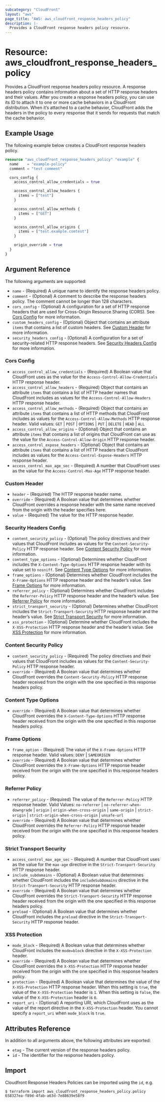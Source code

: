 ```yaml
---
subcategory: "CloudFront"
layout: "aws"
page_title: "AWS: aws_cloudfront_response_headers_policy"
description: |-
  Provides a CloudFront response headers policy resource.
---
```


# Resource: aws_cloudfront_response_headers_policy

Provides a CloudFront response headers policy resource.
A response headers policy contains information about a set of HTTP response headers and their values.
After you create a response headers policy, you can use its ID to attach it to one or more cache behaviors in a CloudFront distribution.
When it’s attached to a cache behavior, CloudFront adds the headers in the policy to every response that it sends for requests that match the cache behavior.

## Example Usage

The following example below creates a CloudFront response headers policy.

```terraform
resource "aws_cloudfront_response_headers_policy" "example" {
  name    = "example-policy"
  comment = "test comment"

  cors_config {
    access_control_allow_credentials = true

    access_control_allow_headers {
      items = ["test"]
    }

    access_control_allow_methods {
      items = ["GET"]
    }

    access_control_allow_origins {
      items = ["test.example.comtest"]
    }

    origin_override = true
  }
}
```

## Argument Reference

The following arguments are supported:

* `name` - (Required) A unique name to identify the response headers policy.
* `comment` - (Optional) A comment to describe the response headers policy. The comment cannot be longer than 128 characters.
* `cors_config` - (Optional) A configuration for a set of HTTP response headers that are used for Cross-Origin Resource Sharing (CORS). See [Cors Config](#cors_config) for more information.
* `custom_headers_config` - (Optional) Object that contains an attribute `items` that contains a list of custom headers. See [Custom Header](#custom_header) for more information.
* `security_headers_config` - (Optional) A configuration for a set of security-related HTTP response headers. See [Security Headers Config](#security_headers_config) for more information.

### Cors Config

* `access_control_allow_credentials` - (Required) A Boolean value that CloudFront uses as the value for the `Access-Control-Allow-Credentials` HTTP response header.
* `access_control_allow_headers` - (Required) Object that contains an attribute `items` that contains a list of HTTP header names that CloudFront includes as values for the `Access-Control-Allow-Headers` HTTP response header.
* `access_control_allow_methods` - (Required) Object that contains an attribute `items` that contains a list of HTTP methods that CloudFront includes as values for the `Access-Control-Allow-Methods` HTTP response header. Valid values: `GET` | `POST` | `OPTIONS` | `PUT` | `DELETE` | `HEAD` | `ALL`
* `access_control_allow_origins` - (Optional) Object that contains an attribute `items` that contains a list of origins that CloudFront can use as the value for the `Access-Control-Allow-Origin` HTTP response header.
* `access_control_expose_headers` - (Optional) Object that contains an attribute `items` that contains a list of HTTP headers that CloudFront includes as values for the `Access-Control-Expose-Headers` HTTP response header.
* `access_control_max_age_sec` - (Required) A number that CloudFront uses as the value for the `Access-Control-Max-Age` HTTP response header.

### Custom Header

* `header` - (Required) The HTTP response header name.
* `override` - (Required) A Boolean value that determines whether CloudFront overrides a response header with the same name received from the origin with the header specifies here.
* `value` - (Required) The value for the HTTP response header.

### Security Headers Config

* `content_security_policy` - (Optional) The policy directives and their values that CloudFront includes as values for the `Content-Security-Policy` HTTP response header. See [Content Security Policy](#content_security_policy) for more information.
* `content_type_options` - (Optional) Determines whether CloudFront includes the `X-Content-Type-Options` HTTP response header with its value set to `nosniff`. See [Content Type Options](#content_type_options) for more information.
* `frame_options` - (Optional) Determines whether CloudFront includes the `X-Frame-Options` HTTP response header and the header’s value. See [Frame Options](#frame_options) for more information.
* `referrer_policy` - (Optional) Determines whether CloudFront includes the `Referrer-Policy` HTTP response header and the header’s value. See [Referrer Policy](#referrer_policy) for more information.
* `strict_transport_security` - (Optional) Determines whether CloudFront includes the `Strict-Transport-Security` HTTP response header and the header’s value. See [Strict Transport Security](#strict_transport_security) for more information.
* `xss_protection` - (Optional) Determine whether CloudFront includes the `X-XSS-Protection` HTTP response header and the header’s value. See [XSS Protection](#xss_protection) for more information.

### Content Security Policy

* `content_security_policy` - (Required) The policy directives and their values that CloudFront includes as values for the `Content-Security-Policy` HTTP response header.
* `override` - (Required) A Boolean value that determines whether CloudFront overrides the `Content-Security-Policy` HTTP response header received from the origin with the one specified in this response headers policy.

### Content Type Options

* `override` - (Required) A Boolean value that determines whether CloudFront overrides the `X-Content-Type-Options` HTTP response header received from the origin with the one specified in this response headers policy.

### Frame Options

* `frame_option` - (Required) The value of the `X-Frame-Options` HTTP response header. Valid values: `DENY` | `SAMEORIGIN`
* `override` - (Required) A Boolean value that determines whether CloudFront overrides the `X-Frame-Options` HTTP response header received from the origin with the one specified in this response headers policy.

### Referrer Policy

* `referrer_policy` - (Required) The value of the `Referrer-Policy` HTTP response header. Valid Values: `no-referrer` | `no-referrer-when-downgrade` | `origin` | `origin-when-cross-origin` | `same-origin` | `strict-origin` | `strict-origin-when-cross-origin` | `unsafe-url`
* `override` - (Required) A Boolean value that determines whether CloudFront overrides the `Referrer-Policy` HTTP response header received from the origin with the one specified in this response headers policy.

### Strict Transport Security

* `access_control_max_age_sec` - (Required) A number that CloudFront uses as the value for the `max-age` directive in the `Strict-Transport-Security` HTTP response header.
* `include_subdomains` - (Optional) A Boolean value that determines whether CloudFront includes the `includeSubDomains` directive in the `Strict-Transport-Security` HTTP response header.
* `override` - (Required) A Boolean value that determines whether CloudFront overrides the `Strict-Transport-Security` HTTP response header received from the origin with the one specified in this response headers policy.
* `preload` - (Optional) A Boolean value that determines whether CloudFront includes the `preload` directive in the `Strict-Transport-Security` HTTP response header.

### XSS Protection

* `mode_block` - (Required) A Boolean value that determines whether CloudFront includes the `mode=block` directive in the `X-XSS-Protection` header.
* `override` - (Required) A Boolean value that determines whether CloudFront overrides the `X-XSS-Protection` HTTP response header received from the origin with the one specified in this response headers policy.
* `protection` - (Required) A Boolean value that determines the value of the `X-XSS-Protection` HTTP response header. When this setting is `true`, the value of the `X-XSS-Protection` header is `1`. When this setting is `false`, the value of the `X-XSS-Protection` header is `0`.
* `report_uri` - (Optional) A reporting URI, which CloudFront uses as the value of the report directive in the `X-XSS-Protection` header. You cannot specify a `report_uri` when `mode_block` is `true`.

## Attributes Reference

In addition to all arguments above, the following attributes are exported:

* `etag` - The current version of the response headers policy.
* `id` - The identifier for the response headers policy.

## Import

Cloudfront Response Headers Policies can be imported using the `id`, e.g.

```
$ terraform import aws_cloudfront_response_headers_policy.policy 658327ea-f89d-4fab-a63d-7e88639e58f9
```
